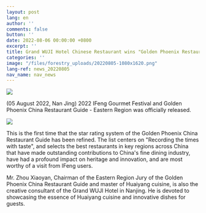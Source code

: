 ```yaml
---
layout: post
lang: en
author: ''
comments: false
button: ''
date: 2022-08-06 00:00:00 +0800
excerpt: ''
title: Grand WUJI Hotel Chinese Restaurant wins "Golden Phoenix Restaurant of the Year"
categories: ''
image: "/files/forestry_uploads/20220805-1080x1620.png"
lang-ref: news_20220805
nav_name: nav_news
---
```


![](/files/forestry_uploads/20220805-1080x1620.png)

(05 August 2022, Nan Jing) 2022 IFeng Gourmet Festival and Golden Phoenix China Restaurant Guide - Eastern Region was officially released. 

![](/files/forestry_uploads/20220805-1080x1720.png)

This is the first time that the star rating system of the Golden Phoenix China Restaurant Guide has been refined. The list centers on "Recording the times with taste", and selects the best restaurants in key regions across China that have made outstanding contributions to China's fine dining industry, have had a profound impact on heritage and innovation, and are most worthy of a visit from IFeng users.

Mr. Zhou Xiaoyan, Chairman of the Eastern Region Jury of the Golden Phoenix China Restaurant Guide and master of Huaiyang cuisine, is also the creative consultant of the Grand WUJI Hotel in Nanjing. He is devoted to showcasing the essence of Huaiyang cuisine and innovative dishes for guests.





